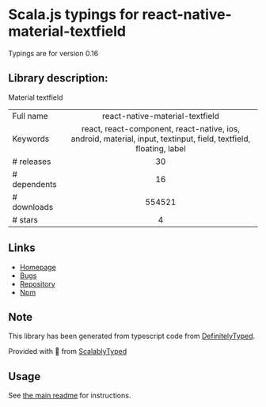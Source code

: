 
# Scala.js typings for react-native-material-textfield

Typings are for version 0.16

## Library description:
Material textfield

|                    |                 |
| ------------------ | :-------------: |
| Full name          | react-native-material-textfield |
| Keywords           | react, react-component, react-native, ios, android, material, input, textinput, field, textfield, floating, label |
| # releases         | 30 |
| # dependents       | 16 |
| # downloads        | 554521 |
| # stars            | 4 |

## Links
- [Homepage](https://github.com/n4kz/react-native-material-textfield#readme)
- [Bugs](https://github.com/n4kz/react-native-material-textfield/issues)
- [Repository](https://github.com/n4kz/react-native-material-textfield)
- [Npm](https://www.npmjs.com/package/react-native-material-textfield)
    


## Note
This library has been generated from typescript code from [DefinitelyTyped](https://definitelytyped.org).

Provided with :purple_heart: from [ScalablyTyped](https://github.com/oyvindberg/ScalablyTyped)

## Usage
See [the main readme](../../readme.md) for instructions.


